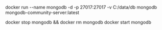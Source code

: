 docker run --name mongodb -d -p 27017:27017 -v C:/data/db mongodb mongodb-community-server:latest

docker stop mongodb && docker rm mongodb
docker start mongodb